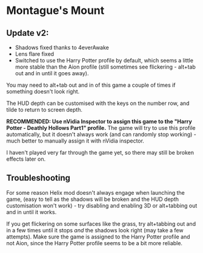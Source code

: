 Montague's Mount
================

Update v2:
----------
- Shadows fixed thanks to 4everAwake
- Lens flare fixed
- Switched to use the Harry Potter profile by default, which seems a little
  more stable than the Aion profile (still sometimes see flickering - alt+tab
  out and in until it goes away).

You may need to alt+tab out and in of this game a couple of times if something
doesn't look right.

The HUD depth can be customised with the keys on the number row, and tilde to
return to screen depth.

**RECOMMENDED: Use nVidia Inspector to assign this game to the "Harry Potter -
Deathly Hollows Part1" profile.** The game will try to use this profile
automatically, but it doesn't always work (and can randomly stop working) -
much better to manually assign it with nVidia inspector.

I haven't played very far through the game yet, so there may still be broken
effects later on.

Troubleshooting
---------------
For some reason Helix mod doesn't always engage when launching the game, (easy
to tell as the shadows will be broken and the HUD depth customisation won't
work) - try disabling and enabling 3D or alt+tabbing out and in until it works.

If you get flickering on some surfaces like the grass, try alt+tabbing out and
in a few times until it stops *and* the shadows look right (may take a few
attempts). Make sure the game is assigned to the Harry Potter profile and not
Aion, since the Harry Potter profile seems to be a bit more reliable.

